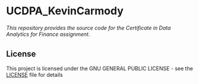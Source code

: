 # UCDPA_KevinCarmody
###### This repository provides the source code for the Certificate in Data Analytics for Finance assignment.

## License


This project is licensed under the GNU GENERAL PUBLIC LICENSE - see the [LICENSE](LICENSE) file for details
